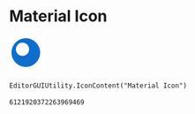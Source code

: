 # Material Icon
![](/img/Material%20Icon.png)

``` CSharp
EditorGUIUtility.IconContent("Material Icon")
```
```
6121920372263969469
```
